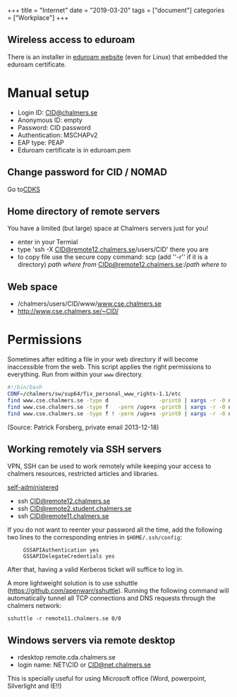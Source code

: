 +++
title =  "Internet"
date  = "2019-03-20"
tags = ["document"]
categories = ["Workplace"]
+++

## Wireless access to eduroam
There is an installer in [eduroam website](https://cat.eduroam.org/) (even for Linux) that embedded the eduroam certificate.

# Manual setup
- Login ID: CID@chalmers.se
- Anonymous ID: empty
- Password: CID password
- Authentication: MSCHAPv2
- EAP type: PEAP
- Eduroam certificate is in eduroam.pem



## Change password for CID / NOMAD

Go to[CDKS](http://cdks.chalmers.se)

## Home directory of remote servers
You have a limited (but large) space at Chalmers servers just for you! 
- enter in your Termial
- type 'ssh -X CID@remote12.chalmers.se/users/CID' 
there you are
- to copy file use the secure copy command: 
scp (add ''-r'' if it is a directory) *path where from*    CIDp@remote12.chalmers.se:/*path where to*



## Web space
- /chalmers/users/CID/www/www.cse.chalmers.se
- http://www.cse.chalmers.se/~CID/

# Permissions
Sometimes after editing a file in your web directory if will become inaccessible from the web.
This script applies the right permissions to everything.
Run from within your `www` directory.

```bash
#!/bin/bash
CONF=/chalmers/sw/sup64/fix_personal_www_rights-1.1/etc
find www.cse.chalmers.se -type d                -print0 | xargs -r -0 nfs4_setfacl -S ${CONF}/dir.acl
find www.cse.chalmers.se -type f   -perm /ugo+x -print0 | xargs -r -0 nfs4_setfacl -S ${CONF}/xfile.acl
find www.cse.chalmers.se -type f ! -perm /ugo+x -print0 | xargs -r -0 nfs4_setfacl -S ${CONF}/file.acl
```

(Source: Patrick Forsberg, private email 2013-12-18)

## Working remotely via SSH servers

VPN, SSH can be used to work remotely while keeping your access to chalmers resources, restricted articles and libraries.

[self-administered](https://student.portal.chalmers.se/en/contactservice/ITServices/self-administered/Sidor/default.aspx)

- ssh CID@remote12.chalmers.se
- ssh CID@remote2.student.chalmers.se
- ssh CID@remote11.chalmers.se

If you do not want to reenter your password all the time, add
the following two lines to the corresponding entries in `$HOME/.ssh/config`:

~~~~
     GSSAPIAuthentication yes
     GSSAPIDelegateCredentials yes
~~~~

After that, having a valid Kerberos ticket will suffice to log in.

A more lightweight solution is to use sshuttle (https://github.com/apenwarr/sshuttle).
Running the following command will automatically tunnel all TCP connections and
DNS requests through the chalmers network:
~~~~
sshuttle -r remote11.chalmers.se 0/0
~~~~



## Windows servers via remote desktop
- rdesktop remote.cda.chalmers.se
- login name: NET\CID or CID@net.chalmers.se

This is specially useful for using Microsoft office (Word, powerpoint, Silverlight and IE!!)



